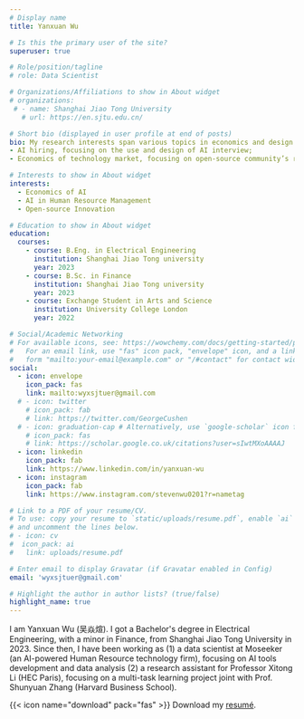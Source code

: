 ```yaml
---
# Display name
title: Yanxuan Wu

# Is this the primary user of the site?
superuser: true

# Role/position/tagline
# role: Data Scientist

# Organizations/Affiliations to show in About widget
# organizations:
 # - name: Shanghai Jiao Tong University
   # url: https://en.sjtu.edu.cn/

# Short bio (displayed in user profile at end of posts)
bio: My research interests span various topics in economics and design of technology, focusing on human-technology interaction and technology innovation process. I use methodologies including data analysis, mathematical modeling, machine learning, experimental design, and simulation. Most recently, I work on: 
- AI hiring, focusing on the use and design of AI interview;
- Economics of technology market, focusing on open-source community’s role in innovation.

# Interests to show in About widget
interests:
  - Economics of AI
  - AI in Human Resource Management
  - Open-source Innovation

# Education to show in About widget
education:
  courses:
    - course: B.Eng. in Electrical Engineering
      institution: Shanghai Jiao Tong university
      year: 2023
    - course: B.Sc. in Finance
      institution: Shanghai Jiao Tong university
      year: 2023
    - course: Exchange Student in Arts and Science
      institution: University College London
      year: 2022

# Social/Academic Networking
# For available icons, see: https://wowchemy.com/docs/getting-started/page-builder/#icons
#   For an email link, use "fas" icon pack, "envelope" icon, and a link in the
#   form "mailto:your-email@example.com" or "/#contact" for contact widget.
social:
  - icon: envelope
    icon_pack: fas
    link: mailto:wyxsjtuer@gmail.com
  # - icon: twitter
    # icon_pack: fab
    # link: https://twitter.com/GeorgeCushen
  # - icon: graduation-cap # Alternatively, use `google-scholar` icon from `ai` icon pack
    # icon_pack: fas
    # link: https://scholar.google.co.uk/citations?user=sIwtMXoAAAAJ
  - icon: linkedin
    icon_pack: fab
    link: https://www.linkedin.com/in/yanxuan-wu
  - icon: instagram
    icon_pack: fab
    link: https://www.instagram.com/stevenwu0201?r=nametag

# Link to a PDF of your resume/CV.
# To use: copy your resume to `static/uploads/resume.pdf`, enable `ai` icons in `params.toml`,
# and uncomment the lines below.
# - icon: cv
#  icon_pack: ai
#   link: uploads/resume.pdf

# Enter email to display Gravatar (if Gravatar enabled in Config)
email: 'wyxsjtuer@gmail.com'

# Highlight the author in author lists? (true/false)
highlight_name: true
---
```


I am Yanxuan Wu (吴焱煊). I got a Bachelor's degree in Electrical Engineering, with a minor in Finance, from Shanghai Jiao Tong University in 2023. Since then, I have been working as (1) a data scientist at Moseeker (an AI-powered Human Resource technology firm), focusing on AI tools development and data analysis (2) a research assistant for Professor Xitong Li (HEC Paris), focusing on a multi-task learning project joint with Prof. Shunyuan Zhang (Harvard Business School).

{{< icon name="download" pack="fas" >}} Download my [resumé](https://drive.google.com/file/d/1GqhSUqNZsj72OvnhNMmE-Bw4lSWXXUnl/view?usp=drive_link).
